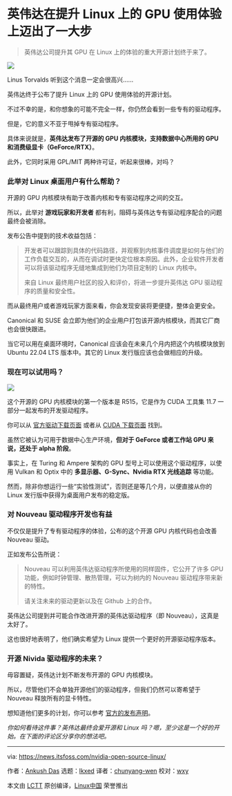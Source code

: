 [#]: subject: "NVIDIA Takes a Big Step to Improve its GPU Experience on Linux"
[#]: via: "https://news.itsfoss.com/nvidia-open-source-linux/"
[#]: author: "Ankush Das https://news.itsfoss.com/author/ankush/"
[#]: collector: "lkxed"
[#]: translator: "chunyang-wen"
[#]: reviewer: "wxy"
[#]: publisher: "wxy"
[#]: url: "https://linux.cn/article-14587-1.html"

英伟达在提升 Linux 上的 GPU 使用体验上迈出了一大步
=====

> 英伟达公司提升其 GPU 在 Linux 上的体验的重大开源计划终于来了。

![][1]

Linus Torvalds 听到这个消息一定会很高兴……

英伟达终于公布了提升 Linux 上的 GPU 使用体验的开源计划。

不过不幸的是，和你想象的可能不完全一样，你仍然会看到一些专有的驱动程序。

但是，它的意义不亚于甩掉专有驱动程序。

具体来说就是，**英伟达发布了开源的 GPU 内核模块，支持数据中心所用的 GPU 和消费级显卡（GeForce/RTX）**。

此外，它同时采用 GPL/MIT 两种许可证，听起来很棒，对吗？

### 此举对 Linux 桌面用户有什么帮助？

开源的 GPU 内核模块有助于改善内核和专有驱动程序之间的交互。

所以，此举对 **游戏玩家和开发者** 都有利，阻碍与英伟达专有驱动程序配合的问题最终会被消除。

发布公告中提到的技术收益包括：

> 开发者可以跟踪到具体的代码路径，并观察到内核事件调度是如何与他们的工作负载交互的，从而在调试时更快定位根本原因。此外，企业软件开发者可以将该驱动程序无缝地集成到他们为项目定制的 Linux 内核中。
>
> 来自 Linux 最终用户社区的投入和评价，将进一步提升英伟达 GPU 驱动程序的质量和安全性。

而从最终用户或者游戏玩家方面来看，你会发现安装将更便捷，整体会更安全。

Canonical 和 SUSE 会立即为他们的企业用户打包该开源内核模块，而其它厂商也会很快跟进。

当它可以用在桌面环境时，Canonical 应该会在未来几个月内把这个内核模块放到 Ubuntu 22.04 LTS 版本中。其它的 Linux 发行版应该也会做相应的升级。

### 现在可以试用吗？

![][2]

这个开源的 GPU 内核模块的第一个版本是 R515，它是作为 CUDA 工具集 11.7 一部分一起发布的开发驱动程序。

你可以从 [官方驱动下载页面][3] 或者从 [CUDA 下载页面][4] 找到。

虽然它被认为可用于数据中心生产环境，**但对于 GeForce 或者工作站 GPU 来说，还处于 alpha 阶段**。

事实上，在 Turing 和 Ampere 架构的 GPU 型号上可以使用这个驱动程序，以使用 Vulkan 和 Optix 中的 **多显示器、G-Sync、Nvidia RTX 光线追踪** 等功能。

然而，除非你想运行一些“实验性测试”，否则还是等几个月，以便直接从你的 Linux 发行版中获得为桌面用户发布的稳定版。

### 对 Nouveau 驱动程序开发也有益

不仅仅是提升了专有驱动程序的体验，公布的这个开源 GPU 内核代码也会改善 Nouveau 驱动。

正如发布公告所说：

> Nouveau 可以利用英伟达驱动程序所使用的同样固件，它公开了许多 GPU 功能，例如时钟管理、散热管理，可以为树内的 Nouveau 驱动程序带来新的特性。
> 
> 请关注未来的驱动更新以及在 Github 上的合作。

英伟达公司提到并可能合作改进开源的英伟达驱动程序（即 Nouveau），这真是太好了。

这也很好地表明了，他们确实希望为 Linux 提供一个更好的开源驱动程序版本。

### 开源 Nivida 驱动程序的未来？

毋容置疑，英伟达计划不断发布开源的 GPU 内核模块。

所以，尽管他们不会单独开源他们的驱动程序，但我们仍然可以寄希望于 Nouveau 释放所有的显卡特性。

想知道他们更多的计划，你可以参考 [官方的发布声明][5]。

*你如何看待这件事？英伟达最终会爱开源和 Linux 吗？嗯，至少这是一个好的开始。在下面的评论区分享你的想法吧。*


------
via: https://news.itsfoss.com/nvidia-open-source-linux/

作者：[Ankush Das][a]
选题：[lkxed][b]
译者：[chunyang-wen](https://github.com/chunyang-wen)
校对：[wxy](https://github.com/wxy)

本文由 [LCTT](https://github.com/LCTT/TranslateProject) 原创编译，[Linux中国](https://linux.cn/) 荣誉推出

[a]: https://news.itsfoss.com/author/ankush/
[b]: https://github.com/lkxed
[1]: https://news.itsfoss.com/wp-content/uploads/2022/05/linus-torvalds-nvidia.jpg
[2]: https://news.itsfoss.com/wp-content/uploads/2022/05/nvidia-opensource-linux-drivers-1024x576.jpg
[3]: https://www.nvidia.com/en-us/drivers/unix/
[4]: https://developer.nvidia.com/cuda-downloads
[5]: https://developer.nvidia.com/blog/nvidia-releases-open-source-gpu-kernel-modules/
